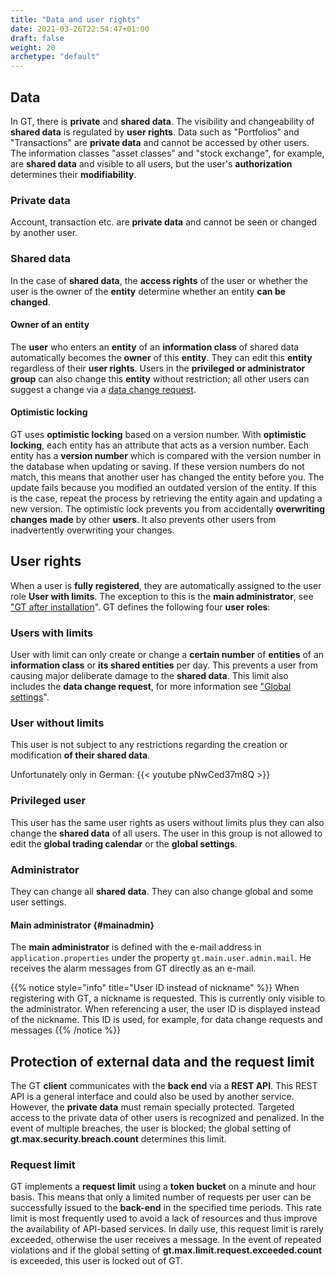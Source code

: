 ```yaml
---
title: "Data and user rights"
date: 2021-03-26T22:54:47+01:00
draft: false
weight: 20
archetype: "default"
---
```

## Data
In GT, there is **private** and **shared data**. The visibility and changeability of **shared data** is regulated by **user rights**. Data such as "Portfolios" and "Transactions" are **private data** and cannot be accessed by other users. The information classes "asset classes" and "stock exchange", for example, are **shared data** and visible to all users, but the user's **authorization** determines their **modifiability**.

### Private data
Account, transaction etc. are **private data** and cannot be seen or changed by another user.

### Shared data
In the case of **shared data**, the **access rights** of the user or whether the user is the owner of the **entity** determine whether an entity **can be changed**.

#### Owner of an entity
The **user** who enters an **entity** of an **information class** of shared data automatically becomes the **owner** of this **entity**. They can edit this **entity** regardless of their **user rights**. Users in the **privileged or administrator group** can also change this **entity** without restriction; all other users can suggest a change via a [data change request](../../basedata/).

#### Optimistic locking
GT uses **optimistic locking** based on a version number. With **optimistic locking**, each entity has an attribute that acts as a version number. Each entity has a **version number** which is compared with the version number in the database when updating or saving. If these version numbers do not match, this means that another user has changed the entity before you. The update fails because you modified an outdated version of the entity. If this is the case, repeat the process by retrieving the entity again and updating a new version. The optimistic lock prevents you from accidentally **overwriting** **changes** **made** by other **users**. It also prevents other users from inadvertently overwriting your changes.

## User rights
When a user is **fully registered**, they are automatically assigned to the user role **User with limits**. The exception to this is the **main administrator**, see ["GT after installation](../installationupdate/installationafter)". GT defines the following four **user roles**:

### Users with limits
User with limit can only create or change a **certain number** of **entities** of an **information class** or **its shared entities** per day. This prevents a user from causing major deliberate damage to the **shared data**. This limit also includes the **data change request**, for more information see ["Global settings](../../admindata/globalsettings)".

### User without limits
This user is not subject to any restrictions regarding the creation or modification **of their shared data**.

Unfortunately only in German:
{{< youtube pNwCed37m8Q >}}

### Privileged user
This user has the same user rights as users without limits plus they can also change the **shared data** of all users. The user in this group is not allowed to edit the **global trading calendar** or the **global settings**.

### Administrator
They can change all **shared data**. They can also change global and some user settings.

#### Main administrator {#mainadmin}
The **main administrator** is defined with the e-mail address in `application.properties` under the property `gt.main.user.admin.mail`. He receives the alarm messages from GT directly as an e-mail.

{{% notice style="info" title="User ID instead of nickname" %}}
 When registering with GT, a nickname is requested. This is currently only visible to the administrator. When referencing a user, the user ID is displayed instead of the nickname. This ID is used, for example, for data change requests and messages 
 {{% /notice %}}

## Protection of external data and the request limit
The GT **client** communicates with the **back end** via a **REST API**. This REST API is a general interface and could also be used by another service. However, the **private data** must remain specially protected. Targeted access to the private data of other users is recognized and penalized. In the event of multiple breaches, the user is blocked; the global setting of **gt.max.security.breach.count** determines this limit.

### Request limit
GT implements a **request limit** using a **token bucket** on a minute and hour basis. This means that only a limited number of requests per user can be successfully issued to the **back-end** in the specified time periods. This rate limit is most frequently used to avoid a lack of resources and thus improve the availability of API-based services. In daily use, this request limit is rarely exceeded, otherwise the user receives a message. In the event of repeated violations and if the global setting of **gt.max.limit.request.exceeded.count** is exceeded, this user is locked out of GT.
